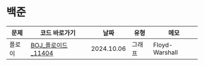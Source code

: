 # 백준
| 문제  | 코드 바로가기                               | 날짜         | 유형  | 메모             |
|-----|---------------------------------------|------------|-----|----------------|
| 플로이 | [BOJ_플로이드_11404](BOJ_플로이드_11404.java) | 2024.10.06 | 그래프 | Floyd-Warshall |